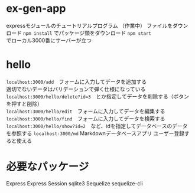 # ex-gen-app
expressモジュールのチュートリアルプログラム
（作業中）
ファイルをダウンロード
``npm install``
でパッケージ類をダウンロード
``npm start``  
でローカル3000番にサーバーが立つ

# hello
``localhost:3000/add``　フォームに入力してデータを追加する  
適切でないデータはバリデーションで弾く仕様になっている  
``localhost:3000/hello/delete?id=3``　とか指定してデータを削除する（ボタンを押すと削除）  
``localhost:3000/hello/edit``　フォームに入力してデータを編集する  
``localhost:3000/hello/find``　フォームに入力してデータを検索する  
``localhost:3000/hello/show?id=2``　など、idを指定してデータベースのデータを参照する 
``localhost:3000/md``  Markdownデータベースアプリ
ユーザー登録すると使える

# 必要なパッケージ
Express
Express Session
sqlite3
Sequelize
sequelize-cli
